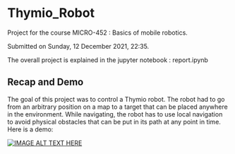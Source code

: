 # Thymio_Robot
Project for the course MICRO-452 : Basics of mobile robotics.

Submitted on Sunday, 12 December 2021, 22:35.

The overall project is explained in the jupyter notebook : report.ipynb

## Recap and Demo
The goal of this project was to control a Thymio robot. The robot had to go from an arbitrary position on a map to a target that can be placed anywhere in the environment. While navigating, the robot has to use local navigation to avoid physical obstacles that can be put in its path at any point in time. Here is a demo:

[![IMAGE ALT TEXT HERE](https://github.com/TemryL/Thymio_robot/blob/main/videos/demo_screen.gif)](https://github.com/TemryL/Thymio_robot/blob/main/videos)

